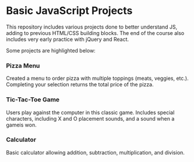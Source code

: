 # Basic JavaScript Projects

This repository includes various projects done to better understand JS, adding to previous HTML/CSS building blocks. 
The end of the course also includes very early practice with jQuery and React.

Some projects are highlighted below:

### Pizza Menu
Created a menu to order pizza with multiple toppings (meats, veggies, etc.).
Completing your selection returns the total price of the pizza.

### Tic-Tac-Toe Game
Users play against the computer in this classic game.
Includes special characters, including X and O placement sounds, and a sound when a gameis won.

### Calculator
Basic calculator allowing addition, subtraction, multiplication, and division.
